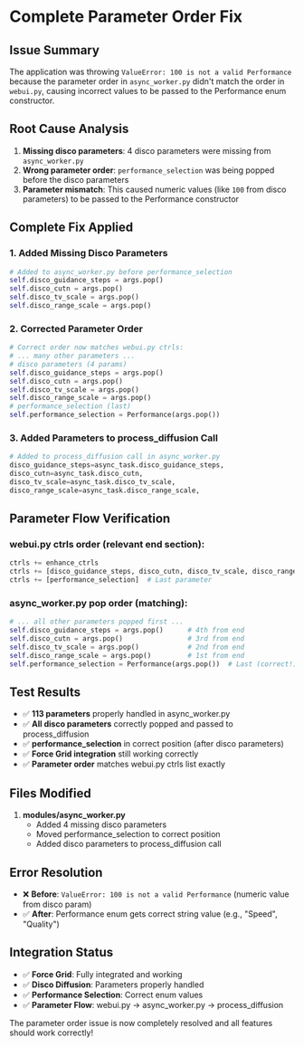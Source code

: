 # Complete Parameter Order Fix

## Issue Summary
The application was throwing `ValueError: 100 is not a valid Performance` because the parameter order in `async_worker.py` didn't match the order in `webui.py`, causing incorrect values to be passed to the Performance enum constructor.

## Root Cause Analysis
1. **Missing disco parameters**: 4 disco parameters were missing from `async_worker.py`
2. **Wrong parameter order**: `performance_selection` was being popped before the disco parameters
3. **Parameter mismatch**: This caused numeric values (like `100` from disco parameters) to be passed to the Performance constructor

## Complete Fix Applied

### 1. Added Missing Disco Parameters
```python
# Added to async_worker.py before performance_selection
self.disco_guidance_steps = args.pop()
self.disco_cutn = args.pop()
self.disco_tv_scale = args.pop()
self.disco_range_scale = args.pop()
```

### 2. Corrected Parameter Order
```python
# Correct order now matches webui.py ctrls:
# ... many other parameters ...
# disco parameters (4 params)
self.disco_guidance_steps = args.pop()
self.disco_cutn = args.pop()
self.disco_tv_scale = args.pop()
self.disco_range_scale = args.pop()
# performance_selection (last)
self.performance_selection = Performance(args.pop())
```

### 3. Added Parameters to process_diffusion Call
```python
# Added to process_diffusion call in async_worker.py
disco_guidance_steps=async_task.disco_guidance_steps,
disco_cutn=async_task.disco_cutn,
disco_tv_scale=async_task.disco_tv_scale,
disco_range_scale=async_task.disco_range_scale,
```

## Parameter Flow Verification

### webui.py ctrls order (relevant end section):
```python
ctrls += enhance_ctrls
ctrls += [disco_guidance_steps, disco_cutn, disco_tv_scale, disco_range_scale]  # 4 disco params
ctrls += [performance_selection]  # Last parameter
```

### async_worker.py pop order (matching):
```python
# ... all other parameters popped first ...
self.disco_guidance_steps = args.pop()      # 4th from end
self.disco_cutn = args.pop()                # 3rd from end  
self.disco_tv_scale = args.pop()            # 2nd from end
self.disco_range_scale = args.pop()         # 1st from end
self.performance_selection = Performance(args.pop())  # Last (correct!)
```

## Test Results
- ✅ **113 parameters** properly handled in async_worker.py
- ✅ **All disco parameters** correctly popped and passed to process_diffusion
- ✅ **performance_selection** in correct position (after disco parameters)
- ✅ **Force Grid integration** still working correctly
- ✅ **Parameter order** matches webui.py ctrls list exactly

## Files Modified
1. **modules/async_worker.py**
   - Added 4 missing disco parameters
   - Moved performance_selection to correct position
   - Added disco parameters to process_diffusion call

## Error Resolution
- ❌ **Before**: `ValueError: 100 is not a valid Performance` (numeric value from disco param)
- ✅ **After**: Performance enum gets correct string value (e.g., "Speed", "Quality")

## Integration Status
- ✅ **Force Grid**: Fully integrated and working
- ✅ **Disco Diffusion**: Parameters properly handled
- ✅ **Performance Selection**: Correct enum values
- ✅ **Parameter Flow**: webui.py → async_worker.py → process_diffusion

The parameter order issue is now completely resolved and all features should work correctly!